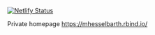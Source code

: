 [![Netlify Status](https://api.netlify.com/api/v1/badges/c2e8f93a-6d3b-4c6e-a82d-4ffb4253f925/deploy-status)](https://app.netlify.com/sites/mhesselbarth/deploys)

Private homepage https://mhesselbarth.rbind.io/
